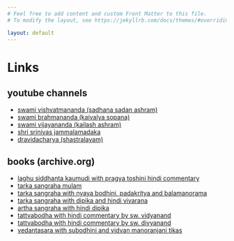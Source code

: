 ```yaml
---
# Feel free to add content and custom Front Matter to this file.
# To modify the layout, see https://jekyllrb.com/docs/themes/#overriding-theme-defaults

layout: default
---
```


<div class="vedanta-header p-3 pb-md-4 mx-auto text-center">
    <h1 class="display-4 fw-normal">Links</h1>
</div>

<h2 class="pb-2 border-bottom bg-light">youtube channels</h2>

- [swami vishvatmananda (sadhana sadan ashram)](https://www.youtube.com/channel/UCVBRpMGGXxAKgm3UxzCcpHQ)
- [swami brahmananda (kaivalya sopana)](https://www.youtube.com/channel/UC7ahgOP9X8riUl39nxgixFA)
- [swami vijayananda (kailash ashram)](https://www.youtube.com/channel/UCPqECyffnKOhuYV-1GwAdkg)
- [shri srinivas jammalamadaka](https://www.youtube.com/c/JammalamadakaSrinivas)
- [dravidacharya (shastralayam)](https://www.youtube.com/user/Shastralayam/playlists)


<h2 class="pb-2 border-bottom bg-light">books (archive.org)</h2>

- [laghu siddhanta kaumudi with pragya toshini hindi commentary](https://archive.org/details/lVSS_laghu-siddhant-kaumudi-mlbd-dharanand-shastri)
- [tarka sangraha mulam](https://archive.org/details/tarkasangrahalaksanatippanirajanarayanashuklachowkambha_202003_601_s)
- [tarka sangraha with nyaya bodhini, padakritya and balamanorama](https://archive.org/details/tarkasangrahanyayabodhinipadakrutyachandrajasimhabalamanoramaguruprasadshastripa_202003_136_J)
- [tarka sangraha with dipika and hindi vivarana](https://archive.org/details/wg062/)
- [artha sangraha with hindi dipika](https://archive.org/details/ArthaSangrahaPanditSriShobhitMishra)
- [tattvabodha with hindi commentary by sw. vidyanand](https://archive.org/details/TattvabodhaHindiKailash)
- [tattvabodha with hindi commentary by sw. divyanand](https://archive.org/details/TattvabodhaAtmabodha)
- [vedantasara with subodhini and vidvan manoranjani tikas](https://archive.org/details/VedantaSara1916WithTwoCOmmentariesNirnaySagarPress)
